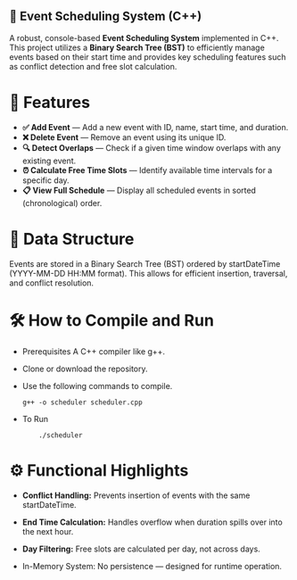 ## 📅 Event Scheduling System (C++)

A robust, console-based **Event Scheduling System** implemented in C++. This project utilizes a **Binary Search Tree (BST)** to efficiently manage events based on their start time and provides key scheduling features such as conflict detection and free slot calculation.

# 🚀 Features

* **✅ Add Event** — Add a new event with ID, name, start time, and duration.
* **❌ Delete Event** — Remove an event using its unique ID.
* **🔍 Detect Overlaps** — Check if a given time window overlaps with any existing event.
* **⏰ Calculate Free Time Slots** — Identify available time intervals for a specific day.
* **📋 View Full Schedule** — Display all scheduled events in sorted (chronological) order.
  
# 🧠 Data Structure

Events are stored in a Binary Search Tree (BST) ordered by startDateTime (YYYY-MM-DD HH:MM format). This allows for efficient insertion, traversal, and conflict resolution.


# 🛠️ How to Compile and Run

* Prerequisites A C++ compiler like g++.

* Clone or download the repository.

* Use the following commands to compile.

      g++ -o scheduler scheduler.cpp
  
* To Run
  
          ./scheduler
# ⚙️ Functional Highlights

* **Conflict Handling:** Prevents insertion of events with the same startDateTime.

* **End Time Calculation:** Handles overflow when duration spills over into the next hour.

* **Day Filtering:** Free slots are calculated per day, not across days.

* In-Memory System: No persistence — designed for runtime operation.
